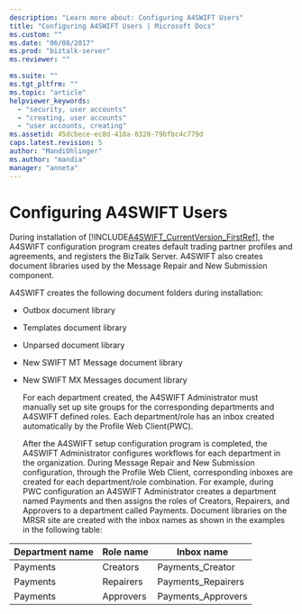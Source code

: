 ```yaml
---
description: "Learn more about: Configuring A4SWIFT Users"
title: "Configuring A4SWIFT Users | Microsoft Docs"
ms.custom: ""
ms.date: "06/08/2017"
ms.prod: "biztalk-server"
ms.reviewer: ""

ms.suite: ""
ms.tgt_pltfrm: ""
ms.topic: "article"
helpviewer_keywords: 
  - "security, user accounts"
  - "creating, user accounts"
  - "user accounts, creating"
ms.assetid: 45dcbece-ec8d-410a-8320-79bfbc4c779d
caps.latest.revision: 5
author: "MandiOhlinger"
ms.author: "mandia"
manager: "anneta"
---
```

# Configuring A4SWIFT Users
During installation of [!INCLUDE[A4SWIFT_CurrentVersion_FirstRef](../../includes/a4swift-currentversion-firstref-md.md)], the A4SWIFT configuration program creates default trading partner profiles and agreements, and registers the BizTalk Server. A4SWIFT also creates document libraries used by the Message Repair and New Submission component.  
  
 A4SWIFT creates the following document folders during installation:  
  
- Outbox document library  
  
- Templates document library  
  
- Unparsed document library  
  
- New SWIFT MT Message document library  
  
- New SWIFT MX Messages document library  
  
  For each department created, the A4SWIFT Administrator must manually set up site groups for the corresponding departments and A4SWIFT defined roles. Each department/role has an inbox created automatically by the Profile Web Client(PWC).  
  
  After the A4SWIFT setup configuration program is completed, the A4SWIFT Administrator configures workflows for each department in the organization. During Message Repair and New Submission configuration, through the Profile Web Client, corresponding inboxes are created for each department/role combination. For example, during PWC configuration an A4SWIFT Administrator creates a department named Payments and then assigns the roles of Creators, Repairers, and Approvers to a department called Payments. Document libraries on the MRSR site are created with the inbox names as shown in the examples in the following table:  
  
|Department name|Role name|Inbox name|  
|---------------------|---------------|----------------|  
|Payments|Creators|Payments_Creator|  
|Payments|Repairers|Payments_Repairers|  
|Payments|Approvers|Payments_Approvers|
